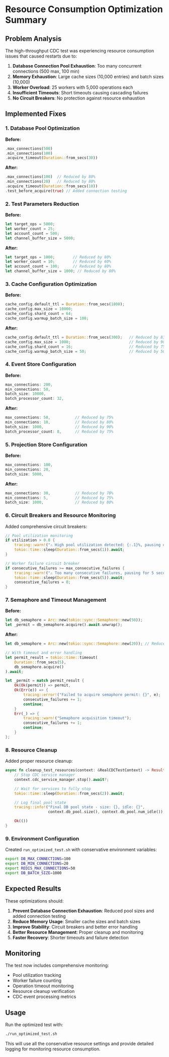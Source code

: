 # Resource Consumption Optimization Summary

## Problem Analysis

The high-throughput CDC test was experiencing resource consumption issues that caused restarts due to:

1. **Database Connection Pool Exhaustion**: Too many concurrent connections (500 max, 100 min)
2. **Memory Exhaustion**: Large cache sizes (10,000 entries) and batch sizes (10,000)
3. **Worker Overload**: 25 workers with 5,000 operations each
4. **Insufficient Timeouts**: Short timeouts causing cascading failures
5. **No Circuit Breakers**: No protection against resource exhaustion

## Implemented Fixes

### 1. Database Pool Optimization

**Before:**

```rust
.max_connections(500)
.min_connections(100)
.acquire_timeout(Duration::from_secs(30))
```

**After:**

```rust
.max_connections(100)  // Reduced by 80%
.min_connections(20)   // Reduced by 80%
.acquire_timeout(Duration::from_secs(10))
.test_before_acquire(true) // Added connection testing
```

### 2. Test Parameters Reduction

**Before:**

```rust
let target_ops = 5000;
let worker_count = 25;
let account_count = 500;
let channel_buffer_size = 5000;
```

**After:**

```rust
let target_ops = 1000;        // Reduced by 80%
let worker_count = 10;        // Reduced by 60%
let account_count = 100;      // Reduced by 80%
let channel_buffer_size = 1000; // Reduced by 80%
```

### 3. Cache Configuration Optimization

**Before:**

```rust
cache_config.default_ttl = Duration::from_secs(1800);
cache_config.max_size = 10000;
cache_config.shard_count = 64;
cache_config.warmup_batch_size = 100;
```

**After:**

```rust
cache_config.default_ttl = Duration::from_secs(300);   // Reduced by 83%
cache_config.max_size = 1000;                          // Reduced by 90%
cache_config.shard_count = 16;                         // Reduced by 75%
cache_config.warmup_batch_size = 50;                   // Reduced by 50%
```

### 4. Event Store Configuration

**Before:**

```rust
max_connections: 200,
min_connections: 50,
batch_size: 10000,
batch_processor_count: 32,
```

**After:**

```rust
max_connections: 50,           // Reduced by 75%
min_connections: 10,           // Reduced by 80%
batch_size: 1000,              // Reduced by 90%
batch_processor_count: 8,      // Reduced by 75%
```

### 5. Projection Store Configuration

**Before:**

```rust
max_connections: 100,
min_connections: 20,
batch_size: 5000,
```

**After:**

```rust
max_connections: 30,           // Reduced by 70%
min_connections: 5,            // Reduced by 75%
batch_size: 1000,              // Reduced by 80%
```

### 6. Circuit Breakers and Resource Monitoring

Added comprehensive circuit breakers:

```rust
// Pool utilization monitoring
if utilization > 0.8 {
    tracing::warn!("⚠️ High pool utilization detected: {:.1}%, pausing operations", utilization * 100.0);
    tokio::time::sleep(Duration::from_secs(1)).await;
}

// Worker failure circuit breaker
if consecutive_failures >= max_consecutive_failures {
    tracing::warn!("⚠️ Too many consecutive failures, pausing for 5 seconds");
    tokio::time::sleep(Duration::from_secs(5)).await;
    consecutive_failures = 0;
}
```

### 7. Semaphore and Timeout Management

**Before:**

```rust
let db_semaphore = Arc::new(tokio::sync::Semaphore::new(50));
let _permit = db_semaphore.acquire().await.unwrap();
```

**After:**

```rust
let db_semaphore = Arc::new(tokio::sync::Semaphore::new(20)); // Reduced by 60%

// With timeout and error handling
let permit_result = tokio::time::timeout(
    Duration::from_secs(5),
    db_semaphore.acquire()
).await;

let _permit = match permit_result {
    Ok(Ok(permit)) => permit,
    Ok(Err(e)) => {
        tracing::error!("Failed to acquire semaphore permit: {}", e);
        consecutive_failures += 1;
        continue;
    }
    Err(_) => {
        tracing::warn!("Semaphore acquisition timeout");
        consecutive_failures += 1;
        continue;
    }
};
```

### 8. Resource Cleanup

Added proper resource cleanup:

```rust
async fn cleanup_test_resources(context: &RealCDCTestContext) -> Result<(), Box<dyn std::error::Error + Send + Sync>> {
    // Stop CDC service manager
    context.cdc_service_manager.stop().await?;

    // Wait for services to fully stop
    tokio::time::sleep(Duration::from_secs(2)).await;

    // Log final pool state
    tracing::info!("Final DB pool state - size: {}, idle: {}",
                   context.db_pool.size(), context.db_pool.num_idle());

    Ok(())
}
```

### 9. Environment Configuration

Created `run_optimized_test.sh` with conservative environment variables:

```bash
export DB_MAX_CONNECTIONS=100
export DB_MIN_CONNECTIONS=20
export REDIS_MAX_CONNECTIONS=50
export DB_BATCH_SIZE=1000
```

## Expected Results

These optimizations should:

1. **Prevent Database Connection Exhaustion**: Reduced pool sizes and added connection testing
2. **Reduce Memory Usage**: Smaller cache sizes and batch sizes
3. **Improve Stability**: Circuit breakers and better error handling
4. **Better Resource Management**: Proper cleanup and monitoring
5. **Faster Recovery**: Shorter timeouts and failure detection

## Monitoring

The test now includes comprehensive monitoring:

- Pool utilization tracking
- Worker failure counting
- Operation timeout monitoring
- Resource cleanup verification
- CDC event processing metrics

## Usage

Run the optimized test with:

```bash
./run_optimized_test.sh
```

This will use all the conservative resource settings and provide detailed logging for monitoring resource consumption.

